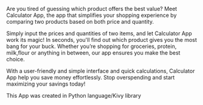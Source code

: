 Are you tired of guessing which product offers the best value? Meet Calculator App, the app that simplifies your shopping experience by comparing two products based on both price and quantity.

Simply input the prices and quantities of two items, and let Calculator App work its magic! In seconds, you'll find out which product gives you the most bang for your buck. Whether you’re shopping for groceries, protein, milk,flour or anything in between, our app ensures you make the best choice.

With a user-friendly and simple interface and quick calculations, Calculator App help you save money effortlessly. Stop overspending and start maximizing your savings today!

This App was created in Python language/Kivy library
